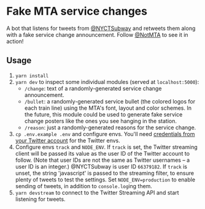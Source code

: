 # Fake MTA service changes
A bot that listens for tweets from [@NYCTSubway](http://twitter.com/NYCTSubway) and retweets them along with a fake service change announcement. Follow [@NotMTA](http://twitter.com/notmta) to see it in action!

## Usage
1. `yarn install`
2. `yarn dev` to inspect some individual modules (served at `localhost:5000`):
    - `/change`: text of a randomly-generated service change announcement.
    - `/bullet`: a randomly-generated service bullet (the colored logos for each train line) using the MTA's font, layout and color schemes. In the future, this module could be used to generate fake service change posters like the ones you see hanging in the station.
    - `/reason`: just a randomly-generated reasons for the service change.
3. `cp .env.example .env` and configure envs. You'll need [credentials from your Twitter account](http://apps.twitter.com/) for the Twitter envs.
4. Configure envs `track` and `NODE_ENV`. If `track` is set, the Twitter streaming client will be passed its value as the user ID of the Twitter account to follow. (Note that user IDs are not the same as Twitter usernames – a user ID is an integer.) @NYCTSubway is user ID `66379182`. If `track` is unset, the string 'javascript' is passed to the streaming filter, to ensure plenty of tweets to test the settings. Set `NODE_ENV=production` to enable sending of tweets, in addition to `console.log`ing them.
5. `yarn devstream` to connect to the Twitter Streaming API and start listening for tweets.

